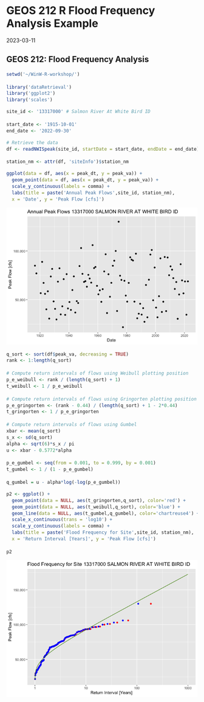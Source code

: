 GEOS 212 R Flood Frequency Analysis Example
================
2023-03-11

## GEOS 212: Flood Frequency Analysis

``` r
setwd('~/WinW-R-workshop/')

library('dataRetrieval')
library('ggplot2')
library('scales')
```

``` r
site_id <- '13317000' # Salmon River At White Bird ID

start_date <- '1915-10-01'
end_date <- '2022-09-30'
```

``` r
# Retrieve the data
df <- readNWISpeak(site_id, startDate = start_date, endDate = end_date)

station_nm <- attr(df, 'siteInfo')$station_nm
```

``` r
ggplot(data = df, aes(x = peak_dt, y = peak_va)) + 
  geom_point(data = df, aes(x = peak_dt, y = peak_va)) +
  scale_y_continuous(labels = comma) +
  labs(title = paste('Annual Peak Flows',site_id, station_nm), 
  x = 'Date', y = 'Peak Flow [cfs]')
```

![](FloodFrequencyAnalysis_Ex_files/figure-gfm/plot_peak_flows-1.png)<!-- -->

``` r
q_sort <- sort(df$peak_va, decreasing = TRUE)
rank <- 1:length(q_sort)

# Compute return intervals of flows using Weibull plotting position
p_e_weibull <- rank / (length(q_sort) + 1)
t_weibull <- 1 / p_e_weibull

# Compute return intervals of flows using Gringorten plotting position
p_e_gringorten <- (rank - 0.44) / (length(q_sort) + 1 - 2*0.44)
t_gringorten <- 1 / p_e_gringorten

# Compute return intervals of flows using Gumbel
xbar <- mean(q_sort)
s_x <- sd(q_sort)
alpha <- sqrt(6)*s_x / pi
u <- xbar - 0.5772*alpha

p_e_gumbel <- seq(from = 0.001, to = 0.999, by = 0.001)
t_gumbel <- 1 / (1 - p_e_gumbel)

q_gumbel = u - alpha*log(-log(p_e_gumbel)) 
```

``` r
p2 <- ggplot() + 
  geom_point(data = NULL, aes(t_gringorten,q_sort), color='red') + 
  geom_point(data = NULL, aes(t_weibull,q_sort), color='blue') + 
  geom_line(data = NULL, aes(t_gumbel,q_gumbel), color='chartreuse4') +
  scale_x_continuous(trans = 'log10') + 
  scale_y_continuous(labels = comma) +
  labs(title = paste('Flood Frequency for Site',site_id, station_nm), 
  x = 'Return Interval [Years]', y = 'Peak Flow [cfs]')

p2
```

![](FloodFrequencyAnalysis_Ex_files/figure-gfm/plot_results-1.png)<!-- -->
